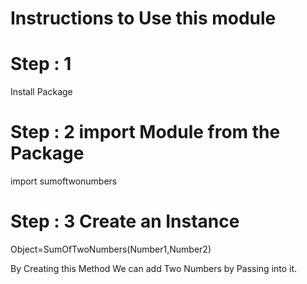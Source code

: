 # Instructions to Use this module 

# Step : 1

<p> Install Package </p>

# Step : 2 import Module from the Package

<p> import sumoftwonumbers </p>


# Step : 3 Create an Instance
 <p> Object=SumOfTwoNumbers(Number1,Number2) </p>

<p> By Creating this Method We can add Two Numbers by Passing into it. </p>





